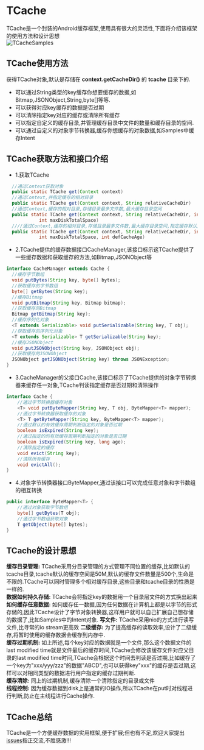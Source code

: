 # TCache

TCache是一个封装的Android缓存框架,使用具有很大的灵活性,下面将介绍该框架的使用方法和设计思想  
![TCacheSamples](png/tcache.gif)

## TCache使用方法

  获得TCache对象,默认是存储在 **context.getCacheDir()** 的 **tcache** 目录下的.  
  - 可以通过String类型的key缓存你想要缓存的数据,如Bitmap,JSONObject,String,byte[]等等.  
  - 可以获得对应key缓存的数据是否过期
  - 可以清除指定key对应的缓存或清除所有缓存
  - 可以指定自定义的缓存目录,并管理缓存目录中文件的数量和缓存目录的空间.
  - 可以通过自定义的对象字节转换器,缓存你想缓存的对象数据,如Samples中缓存Intent

## TCache获取方法和接口介绍

- 1.获取TCache
``` java
  //通过Context获取对象
  public static TCache get(Context context)
  //通过Context,并指定缓存的相对目录
  public static TCache get(Context context, String relativeCacheDir)
  //通过Context,缓存的相对目录,存储目录最多文件数,最大缓存目录空间
  public static TCache get(Context context, String relativeCacheDir, int maxDiskTotalCount,
            int maxDiskTotalSpace)
  ////通过Context,缓存的相对目录,存储目录最多文件数,最大缓存目录空间,指定缓存默认失效时间
  public static TCache get(Context context, String relativeCacheDir, int maxDiskTotalCount,
            int maxDiskTotalSpace, int defCacheAge)
```

- 2.TCache提供的缓存数据接口CacheManager,该接口标示这TCache提供了一些缓存数据和获取缓存的方法,如Bitmap,JSONObject等

``` java
interface CacheManager extends Cache {
  //缓存字节数组
  void putBytes(String key, byte[] bytes);
  //获取缓存的字节数组
  byte[] getBytes(String key);
  //缓存Bitmap
  void putBitmap(String key, Bitmap bitmap);
  //获取缓存的Bitmap
  Bitmap getBitmap(String key);
  //缓存序列化对象
  <T extends Serializable> void putSerializable(String key, T obj);
  //获取缓存的序列化对象
  <T extends Serializable> T getSerializable(String key);
  //缓存JSONObject
  void putJSONObject(String key, JSONObject obj);
  //获取缓存的JSONObject
  JSONObject getJSONObject(String key) throws JSONException;
}
```

- 3.CacheManager的父接口Cache,该接口标示了TCache提供的对象字节转换器来缓存任一对象,TCache判读指定缓存是否过期和清除操作

``` java
interface Cache {
    //通过字节转换器缓存对象
    <T> void putByteMapper(String key, T obj, ByteMapper<T> mapper);
    //通过字节转换器获取缓存的对象
    <T> T getByteMapper(String key, ByteMapper<T> mapper);
    //通过默认的有效缓存周期判断指定的对象是否过期
    boolean isExpired(String key);
    //通过指定的的有效缓存周期判断指定的对象是否过期
    boolean isExpired(String key, long age);
    //清除指定的缓存
    void evict(String key);
    //清除所有缓存
    void evictAll();
}
```

- 4.对象字节转换器接口ByteMapper,通过该接口可以完成任意对象和字节数组的相互转换

``` java
public interface ByteMapper<T> {
    //通过对象获取字节数组
    byte[] getBytes(T obj);
    //通过字节数组获取对象
    T getObject(byte[] bytes);
}
```

## TCache的设计思想

  **缓存目录管理:** TCache采用分目录管理的方式管理不同位置的缓存,比如默认的tcache目录,tcache默认的缓存空间是50M,默认的缓存文件数量是500个,生命是不限的.TCache可以同时管理多个相对缓存目录,这些目录和tcache目录的性质是一样的.  
  **数据如何持久存储:** TCache会将指定key的数据用一个目录层文件的方式换出起来  
  **如何缓存任意数据:** 如何缓存任一数据,因为任何数据在计算机上都是以字节的形式存储的,因此TCache设计了字节对象转换器,这样用户就可以自己扩展自己想存储的数据了,比如Samples中的Intent对象.
  **写文件:** TCache采用nio的方式进行读写文件,比寻常的io stream更高效
  **二级缓存:** 为了提高缓存的读取效率,设计了二级缓存,将暂时使用的缓存数据会缓存到内存中.  
  **缓存过期机制:** 如上所述,每个key对应的数据就是一个文件,那么这个数据文件的last modified time就是文件最后的缓存时间,TCache会修改该缓存文件对应父目录的last modified time时间,TCache会根据这个时间去判读是否过期,比如缓存了一个key为"xxx/yyy/zzz"的数据"ABCD",也可以获得key"xxx"的缓存是否过期,这样可以对相同类型的数据进行用户指定的缓存过期判断.  
  **缓存清除:** 同上的过期机制,缓存清除一个清除指定的目录或文件  
  **线程控制:** 因为缓存数据到disk上是通常的IO操作,所以TCache在put时对线程进行判断,防止在主线程进行Cache操作.
  
## TCache总结
  TCache是一个方便缓存数据的实用框架,便于扩展;但也有不足,欢迎大家提出[issues](https://github.com/borneywpf/TCache/issues)指正交流,不胜感激!!!
